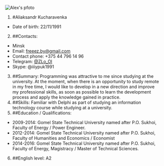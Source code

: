 ![Alex's pfoto](blob:https://web.telegram.org/d0724bc6-107f-47e3-be38-f69c3402f7b2)

1. #Aliaksandr Kucharavenka
 - Date of birth: 22/11/1991
2. ##Contacts:    
 * Minsk
 * Email: freeez.by@gmail.com
 * Contact phone: +375 44 796 14 96
 * Telegram: [@ZLo_OI](https://t.me/ZLo_OI)
 * Skype: @iiiypuk1991
3. ##Summary: Programming was attractive to me since studying at the university. At the moment, when there is an opportunity to study remote in my free time, I would like to develop in a new direction and improve my professional skills, as soon as possible to learn the development process and apply the knowledge gained in practice.
4. ##Skills: Familiar with Delphi as part of studying an information technology course while studying at a university.
5. ##Education / Qualifications: 
 + 2009-2014: Gomel State Technical University named after P.O. Sukhoi, Faculty of Energy / Power Engineer.
 + 2012-2014: Gomel State Technical University named after P.O. Sukhoi, Faculty of Humanities and Economics / Economist
 + 2014-2016: Gomel State Technical University named after P.O. Sukhoi, Faculty of Energy, Magistracy / Master of Technical Sciences.
6. ##English level: A2
